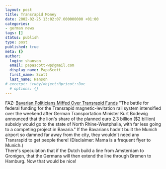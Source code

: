 ```yaml
---
layout: post
title: Transrapid Money
date: 2002-02-25 13:02:07.000000000 +01:00
categories:
- german news
tags: []
status: publish
type: post
published: true
meta: {}
author:
  login: shanson
  email: papascott-wp@gmail.com
  display_name: PapaScott
  first_name: Scott
  last_name: Hanson
# excerpt: !ruby/object:Hpricot::Doc
  # options: {}
---
```

<p>FAZ: <a href="http://www.faz.com/IN/INtemplates/eFAZ/docmain.asp?rub={B1311FCC-FBFB-11D2-B228-00105A9CAF88}&doc={249DDD80-238E-4617-9CC4-485A5133E87B}">Bavarian Politicians Miffed Over Transrapid Funds</a> "The battle for federal funding for the Transrapid magnetic-levitation rail system intensified over the weekend after German Transportation Minister Kurt Bodewig announced that the lion's share of the planned  euro 2.3 billion ($2 billion) subsidy would go to the state of North Rhine-Westphalia, with far less going to a competing project in Bavaria." If the Bavarians hadn't built the Munich airport so damned far away from the city, they wouldn't need any Transrapid to get people there! (Disclaimer: Mama is a frequent flyer to Munich.)<br />
There's speculation that if the Dutch build a line from Amsterdam to Gronigen, that the Germans will then extend the line through Bremen to Hamburg. Now that would be nice!</p>
